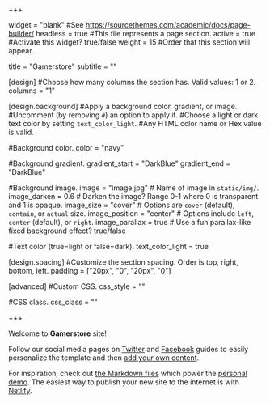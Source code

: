 +++

widget = "blank"  #See https://sourcethemes.com/academic/docs/page-builder/
headless = true  #This file represents a page section.
active = true  #Activate this widget? true/false
weight = 15  #Order that this section will appear.

title = "Gamerstore"
subtitle = ""

[design]
  #Choose how many columns the section has. Valid values: 1 or 2.
  columns = "1"

[design.background]
  #Apply a background color, gradient, or image.
  #Uncomment (by removing `#`) an option to apply it.
  #Choose a light or dark text color by setting `text_color_light`.
  #Any HTML color name or Hex value is valid.

  #Background color.
  color = "navy"

  #Background gradient.
  gradient_start = "DarkBlue"
  gradient_end = "DarkBlue"

  #Background image.
  image = "image.jpg"  # Name of image in `static/img/`.
  image_darken = 0.6  # Darken the image? Range 0-1 where 0 is transparent and 1 is opaque.
  image_size = "cover"  #  Options are `cover` (default), `contain`, or `actual` size.
  image_position = "center"  # Options include `left`, `center` (default), or `right`.
  image_parallax = true  # Use a fun parallax-like fixed background effect? true/false

  #Text color (true=light or false=dark).
  text_color_light = true

[design.spacing]
  #Customize the section spacing. Order is top, right, bottom, left.
  padding = ["20px", "0", "20px", "0"]

[advanced]
 #Custom CSS. 
 css_style = ""

 #CSS class.
 css_class = ""

+++

Welcome to **Gamerstore** site!

Follow our social media pages on [Twitter](https://sourcethemes.com/academic/docs/get-started/) and [Facebook](https://sourcethemes.com/academic/docs/widgets/) guides to easily personalize the template and then [add your own content](https://sourcethemes.com/academic/docs/managing-content/).

For inspiration, check out [the Markdown files](https://sourcethemes.com/academic/docs/install/#demo-content) which power the [personal demo](https://academic-demo.netlify.com/). The easiest way to publish your new site to the internet is with [Netlify](https://sourcethemes.com/academic/docs/deployment/).
